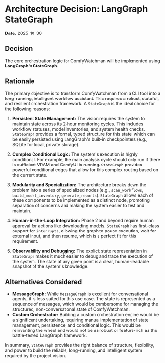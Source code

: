 # Architecture Decision: LangGraph StateGraph

**Date:** 2025-10-30

## Decision

The core orchestration logic for ComfyWatchman will be implemented using **LangGraph's StateGraph**.

## Rationale

The primary objective is to transform ComfyWatchman from a CLI tool into a long-running, intelligent workflow assistant. This requires a robust, stateful, and resilient orchestration framework. A `StateGraph` is the ideal choice for the following reasons:

1.  **Persistent State Management:** The vision requires the system to maintain state across its 2-hour monitoring cycles. This includes workflow statuses, model inventories, and system health checks. `StateGraph` provides a formal, typed structure for this state, which can be easily persisted using LangGraph's built-in checkpointers (e.g., SQLite for local, private storage).

2.  **Complex Conditional Logic:** The system's execution is highly conditional. For example, the main analysis cycle should only run if there is sufficient VRAM and ComfyUI is running. `StateGraph` provides powerful conditional edges that allow for this complex routing based on the current state.

3.  **Modularity and Specialization:** The architecture breaks down the problem into a series of specialized nodes (e.g., `scan_workflows`, `build_model_inventory`, `generate_reports`). `StateGraph` allows each of these components to be implemented as a distinct node, promoting separation of concerns and making the system easier to test and maintain.

4.  **Human-in-the-Loop Integration:** Phase 2 and beyond require human approval for actions like downloading models. `StateGraph` has first-class support for `interrupts`, allowing the graph to pause execution, wait for external input, and then resume, which is a perfect fit for this requirement.

5.  **Observability and Debugging:** The explicit state representation in `StateGraph` makes it much easier to debug and trace the execution of the system. The state at any given point is a clear, human-readable snapshot of the system's knowledge.

## Alternatives Considered

*   **MessageGraph:** While `MessageGraph` is excellent for conversational agents, it is less suited for this use case. The state is represented as a sequence of messages, which would be cumbersome for managing the structured, non-conversational state of ComfyWatchman.
*   **Custom Orchestrator:** Building a custom orchestration engine would be a significant undertaking, requiring manual implementation of state management, persistence, and conditional logic. This would be reinventing the wheel and would not be as robust or feature-rich as the battle-tested LangGraph framework.

In summary, `StateGraph` provides the right balance of structure, flexibility, and power to build the reliable, long-running, and intelligent system required by the project vision.
